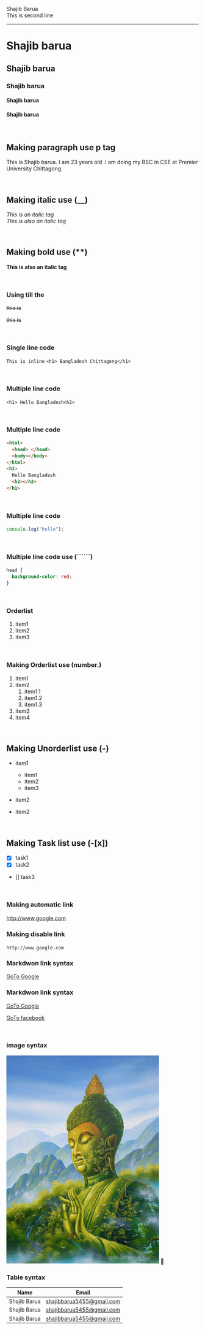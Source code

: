 <!--hello this is Mark dwon concept-->

Shajib Barua</br>
This is second line

---

# Shajib barua

## Shajib barua

### Shajib barua

#### Shajib barua

#### Shajib barua
 <br/>

## Making paragraph use p tag

<p>
This is Shajib barua. I am 23 years old .I am doing my BSC in CSE at Premier University Chittagong.
 </p>


 <br/>

## Making italic use (__)

<i>This is an italic tag </i>  
 _This is also an italic tag_

  <br/>

## Making bold use (**)
**This is also an italic tag**

<br/>

### Using till the
<del>this is </del>

~~this is~~ <!--using till the-->

<br/>

### Single line code

`This is inline`
`<h1> Bangladesh Chittagong</h1>`

<br/>

### Multiple line code

```
<h1> Hello Bangladesh<h2>

```

<br/>

### Multiple line code

```html
<html>
  <head> </head>
  <body></body>
</html>
<h1>
  Hello Bangladesh
  <h2></h2>
</h1>
```
<br/>

### Multiple line code

```javascript
console.log("hello");
```

<br/>

 
### Multiple line code use (``````)

```css
head {
  background-color: red;
}
```


<br/>

### Orderlist
 <ol>
  <li>item1</li>
  <li>item2</li>
  <li>item3</li>
 </ol>


<br/>

### Making Orderlist use (number.)
 1. item1
 2. item2
    1. item1.1
    2. item1.2
    3. item1.3
 2. item3
 2. item4

 <br/>

## Making Unorderlist use (-)
- item1
  - item1
  - item2
  - item3

- item2
- item2
 <br/>

## Making Task list use  (-[x])
 - [x] task1
 - [x] task2
 - [] task3

 <br/>

### Making automatic link  

http://www.google.com

### Making disable link  

`http://www.google.com`


### Markdwon link syntax 

[GoTo Google ](lhttp://www.google.com)
### Markdwon link syntax 

[GoTo Google  ][websitelink]
   
[GoTo facebook  ][facebook]

<br/>

### image syntax 
<!-- ![Buddha](./image/buddha.jpg) -->

 
 <img src="./image/buddha.jpg"   width="400" title ="buddha image" >
🙏



### Table syntax

| Name | Email |
|------- | ------ |
|Shajib Barua | shajibbarua5455@gmail.com|
|Shajib Barua | shajibbarua5455@gmail.com|
|Shajib Barua | shajibbarua5455@gmail.com|



<!-- all link is here -->
[websitelink]: http://www.google.com

[facebook]: http://www.facebook.com